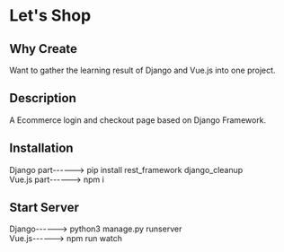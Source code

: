 # Let's Shop

## Why Create
Want to gather the learning result of Django and Vue.js into one project.

## Description
A Ecommerce login and checkout page based on Django Framework.

## Installation
Django part------> pip install rest_framework django_cleanup</br>
Vue.js part------> npm i

## Start Server
Django------> python3 manage.py runserver</br>
Vue.js------> npm run watch

